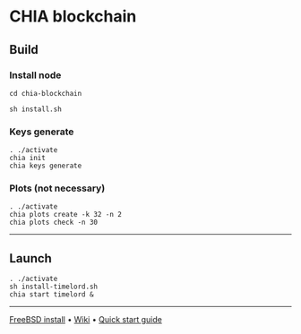 # CHIA blockchain

## Build

### Install node

`cd chia-blockchain`

`sh install.sh`

### Keys generate

```
. ./activate
chia init
chia keys generate
```

### Plots (not necessary)

```
. ./activate
chia plots create -k 32 -n 2
chia plots check -n 30
```
---

## Launch

```
. ./activate
sh install-timelord.sh
chia start timelord &
```

---

[FreeBSD install](https://github.com/Chia-Network/chia-blockchain/wiki/FreeBSD-Install#build) •
[Wiki](https://github.com/Chia-Network/chia-blockchain/wiki) •
[Quick start guide](https://github.com/Chia-Network/chia-blockchain/wiki/Quick-Start-Guide)
